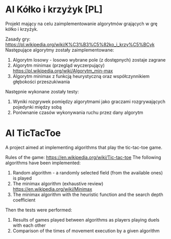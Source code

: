 # AI Kółko i krzyżyk [PL]
Projekt mający na celu zaimplementowanie algorytmów grających w grę kółko i krzyżyk.

Zasady gry: https://pl.wikipedia.org/wiki/K%C3%B3%C5%82ko_i_krzy%C5%BCyk
Następujące algorytmy zostały zaimplementowane:
1) Algorytm losowy - losowo wybrane pole (z dostępnych) zostaje zagrane
2) Algorytm minimax (przegląd wyczerpujący)  https://pl.wikipedia.org/wiki/Algorytm_min-max
3) Algorytm minimax z funkcją heurystyczną oraz współczynnikiem głębokości przeszukiwania

Następnie wykonane zostały testy:
1) Wyniki rozgrywek pomiędzy algorytmami jako graczami rozgrywających pojedynki między sobą
2) Porównanie czasów wykonywania ruchu przez dany algorytm



# AI TicTacToe
A project aimed at implementing algorithms that play the tic-tac-toe game.

Rules of the game: https://en.wikipedia.org/wiki/Tic-tac-toe
The following algorithms have been implemented:
1) Random algorithm - a randomly selected field (from the available ones) is played
2) The minimax algorithm (exhaustive review)  https://en.wikipedia.org/wiki/Minimax
3) The minimax algorithm with the heuristic function and the search depth coefficient

Then the tests were performed:
1) Results of games played between algorithms as players playing duels with each other
2) Comparison of the times of movement execution by a given algorithm
